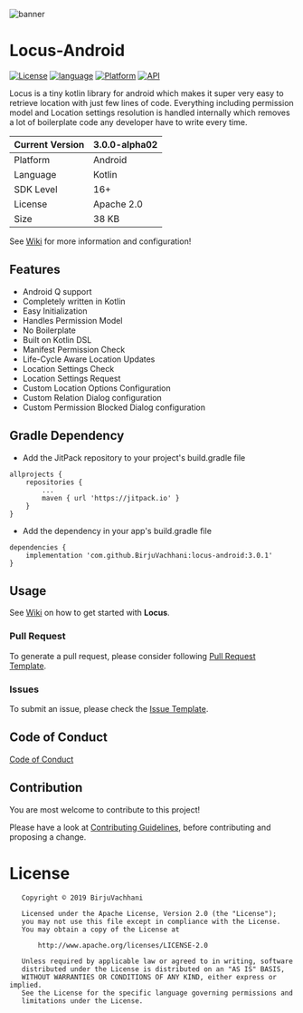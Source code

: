 
![banner](https://github.com/BirjuVachhani/locus-android/blob/master/banner.svg)

# Locus-Android

[![License](https://img.shields.io/badge/License-Apache%202.0-2196F3.svg?style=for-the-badge)](https://opensource.org/licenses/Apache-2.0)
[![language](https://img.shields.io/github/languages/top/BirjuVachhani/location-extension-android.svg?style=for-the-badge&colorB=f18e33)](https://kotlinlang.org/)
[![Platform](https://img.shields.io/badge/Platform-Android-green.svg?style=for-the-badge)](https://www.android.com/)
[![API](https://img.shields.io/badge/API-16%2B-F44336.svg?style=for-the-badge)](https://android-arsenal.com/api?level=16)

Locus is a tiny kotlin library for android which makes it super very easy to retrieve location with just few lines of code. Everything including permission model and Location settings resolution is handled internally which removes a lot of boilerplate code any developer have to write every time.

| Current Version 	| 3.0.0-alpha02 	|
|-----------------	|---------------	|
| Platform        	| Android       	|
| Language        	| Kotlin        	|
| SDK Level       	| 16+           	|
| License         	| Apache 2.0    	|
| Size            	| 38 KB            	|

See [Wiki](https://github.com/BirjuVachhani/locus-android/wiki) for more information and configuration!

## Features

* Android Q support
* Completely written in Kotlin
* Easy Initialization
* Handles Permission Model
* No Boilerplate
* Built on Kotlin DSL
* Manifest Permission Check
* Life-Cycle Aware Location Updates
* Location Settings Check
* Location Settings Request
* Custom Location Options Configuration
* Custom Relation Dialog configuration
* Custom Permission Blocked Dialog configuration

## Gradle Dependency

* Add the JitPack repository to your project's build.gradle file

```
allprojects {
    repositories {
        ...
        maven { url 'https://jitpack.io' }
    }
}
```

* Add the dependency in your app's build.gradle file

```
dependencies {
    implementation 'com.github.BirjuVachhani:locus-android:3.0.1'
}
```

## Usage

See [Wiki](https://github.com/BirjuVachhani/locus-android/wiki) on how to get started with **Locus**.

### Pull Request
To generate a pull request, please consider following [Pull Request Template](https://github.com/BirjuVachhani/locus-android/blob/master/PULL_REQUEST_TEMPLATE.md).

### Issues
To submit an issue, please check the [Issue Template](https://github.com/BirjuVachhani/locus-android/blob/master/ISSUE_TEMPLATE.md).

Code of Conduct
---
[Code of Conduct](https://github.com/BirjuVachhani/locus-android/blob/master/CODE_OF_CONDUCT.md)

## Contribution

You are most welcome to contribute to this project!

Please have a look at [Contributing Guidelines](https://github.com/BirjuVachhani/locus-android/blob/master/CONTRIBUTING.md), before contributing and proposing a change.

# License

```
   Copyright © 2019 BirjuVachhani

   Licensed under the Apache License, Version 2.0 (the "License");
   you may not use this file except in compliance with the License.
   You may obtain a copy of the License at

       http://www.apache.org/licenses/LICENSE-2.0

   Unless required by applicable law or agreed to in writing, software
   distributed under the License is distributed on an "AS IS" BASIS,
   WITHOUT WARRANTIES OR CONDITIONS OF ANY KIND, either express or implied.
   See the License for the specific language governing permissions and
   limitations under the License.
```

